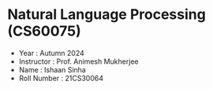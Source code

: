 # Natural Language Processing (CS60075) 
- Year : Autumn 2024
- Instructor : Prof. Animesh Mukherjee
- Name : Ishaan Sinha
- Roll Number : 21CS30064
